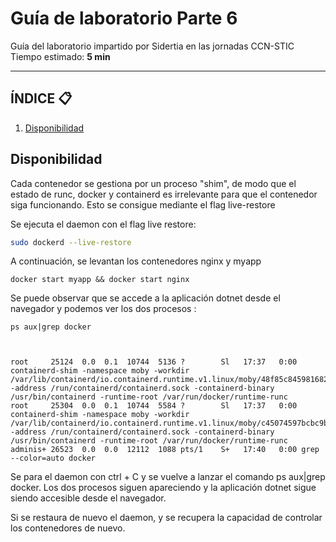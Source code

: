# Guía de laboratorio Parte 6
Guía del laboratorio impartido por Sidertia en las jornadas CCN-STIC
Tiempo estimado: **5 min**
***
## ÍNDICE 📋
1. [Disponibilidad](#id1)

<div id='id1'></div>

## Disponibilidad

Cada contenedor se gestiona por un proceso "shim", de modo que el estado de runc, docker y containerd es irrelevante para que el contenedor siga funcionando. Esto se consigue mediante el flag live-restore

Se ejecuta el daemon con el flag live restore:
````bash
sudo dockerd --live-restore
````
A continuación, se levantan los contenedores nginx y myapp
````
docker start myapp && docker start nginx
````

Se puede observar que se accede a la aplicación dotnet desde el navegador y podemos ver los dos procesos :
````
ps aux|grep docker



root     25124  0.0  0.1  10744  5136 ?        Sl   17:37   0:00 containerd-shim -namespace moby -workdir /var/lib/containerd/io.containerd.runtime.v1.linux/moby/48f85c8459816824cf5ba40d69f0718f5ed263839a7ebbd84d54b378f3aa05c9 -address /run/containerd/containerd.sock -containerd-binary /usr/bin/containerd -runtime-root /var/run/docker/runtime-runc
root     25304  0.0  0.1  10744  5584 ?        Sl   17:37   0:00 containerd-shim -namespace moby -workdir /var/lib/containerd/io.containerd.runtime.v1.linux/moby/c45074597bcbc9be496238eb0cdd2d136b58cf30ca3897764372815794726a62 -address /run/containerd/containerd.sock -containerd-binary /usr/bin/containerd -runtime-root /var/run/docker/runtime-runc
adminis+ 26523  0.0  0.0  12112  1088 pts/1    S+   17:40   0:00 grep --color=auto docker

````

Se para el daemon con ctrl + C y se vuelve a lanzar el comando ps aux|grep docker. Los dos procesos siguen apareciendo y la aplicación dotnet sigue siendo accesible desde el navegador.

Si se restaura de nuevo el daemon, y se recupera la capacidad de controlar los contenedores de nuevo.
